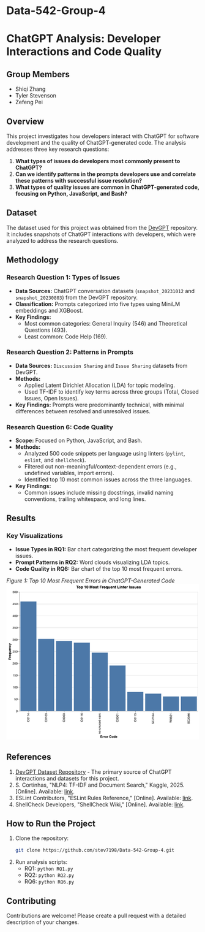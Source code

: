 # Data-542-Group-4
# ChatGPT Analysis: Developer Interactions and Code Quality

## Group Members
- Shiqi Zhang
- Tyler Stevenson
- Zefeng Pei

## Overview
This project investigates how developers interact with ChatGPT for software development and the quality of ChatGPT-generated code. The analysis addresses three key research questions:

1. **What types of issues do developers most commonly present to ChatGPT?**
2. **Can we identify patterns in the prompts developers use and correlate these patterns with successful issue resolution?**
3. **What types of quality issues are common in ChatGPT-generated code, focusing on Python, JavaScript, and Bash?**

## Dataset
The dataset used for this project was obtained from the [DevGPT](https://github.com/NAIST-SE/DevGPT) repository. It includes snapshots of ChatGPT interactions with developers, which were analyzed to address the research questions.

## Methodology
### Research Question 1: Types of Issues
- **Data Sources:** ChatGPT conversation datasets (`snapshot_20231012` and `snapshot_20230803`) from the DevGPT repository.
- **Classification:** Prompts categorized into five types using MiniLM embeddings and XGBoost.
- **Key Findings:**
  - Most common categories: General Inquiry (546) and Theoretical Questions (493).
  - Least common: Code Help (169).

### Research Question 2: Patterns in Prompts
- **Data Sources:** `Discussion Sharing` and `Issue Sharing` datasets from DevGPT.
- **Methods:**
  - Applied Latent Dirichlet Allocation (LDA) for topic modeling.
  - Used TF-IDF to identify key terms across three groups (Total, Closed Issues, Open Issues).
- **Key Findings:** Prompts were predominantly technical, with minimal differences between resolved and unresolved issues.

### Research Question 6: Code Quality
- **Scope:** Focused on Python, JavaScript, and Bash.
- **Methods:**
  - Analyzed 500 code snippets per language using linters (`pylint`, `eslint`, and `shellcheck`).
  - Filtered out non-meaningful/context-dependent errors (e.g., undefined variables, import errors).
  - Identified top 10 most common issues across the three languages.
- **Key Findings:**
  - Common issues include missing docstrings, invalid naming conventions, trailing whitespace, and long lines.

## Results
### Key Visualizations
- **Issue Types in RQ1:** Bar chart categorizing the most frequent developer issues.
- **Prompt Patterns in RQ2:** Word clouds visualizing LDA topics.
- **Code Quality in RQ6:** Bar chart of the top 10 most frequent errors.

*Figure 1: Top 10 Most Frequent Errors in ChatGPT-Generated Code*
![Figure 1: Top 10 Most Frequent Errors in ChatGPT-Generated Code](RQ6_visualization.png)

## References
1. [DevGPT Dataset Repository](https://github.com/NAIST-SE/DevGPT) - The primary source of ChatGPT interactions and datasets for this project.
2. S. Cortinhas, "NLP4: TF-IDF and Document Search," Kaggle, 2025. [Online]. Available: [link](https://www.kaggle.com/code/samuelcortinhas/nlp4-tf-idf-and-document-search).  
3. ESLint Contributors, "ESLint Rules Reference," [Online]. Available: [link](https://denar90.github.io/eslint.github.io/docs/rules/).  
4. ShellCheck Developers, "ShellCheck Wiki," [Online]. Available: [link](https://www.shellcheck.net/wiki/).

## How to Run the Project
1. Clone the repository:
   ```bash
   git clone https://github.com/stev7198/Data-542-Group-4.git
   ```
2. Run analysis scripts:
    * RQ1: `python RQ1.py`
    * RQ2: `python RQ2.py`
    * RQ6: `python RQ6.py`
  
## Contributing
Contributions are welcome! Please create a pull request with a detailed description of your changes.

